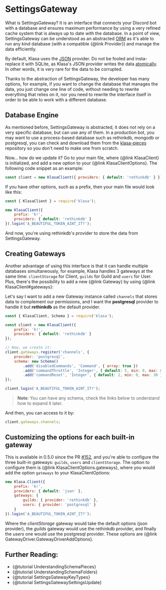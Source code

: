 # SettingsGateway

What is SettingsGateway? It is an interface that connects your Discord bot with a database and ensures maximum performance by using a very refined cache system that is always up to date with the database. In a point of view, SettingsGateway can be understood as an abstracted [ORM](https://en.wikipedia.org/wiki/Object-relational_mapping) as it's able to run any kind database (with a compatible {@link Provider}) and manage the data efficiently.

By default, Klasa uses the [JSON](https://github.com/dirigeants/klasa/blob/master/src/providers/json.js) provider. Do not be fooled and insta-replace it with SQLite, as Klasa's JSON provider writes the data [atomically](https://en.wikipedia.org/wiki/Atomicity_%28database_systems%29). In other words, it is very rare for the data to be corrupted.

Thanks to the abstraction of SettingsGateway, the developer has many options, for example, if you want to change the database that manages the data, you just change one line of code, without needing to rewrite everything that relies on it, nor you need to rewrite the interface itself in order to be able to work with a different database.

## Database Engine

As mentioned before, SettingsGateway is abstracted, it does not rely on a very specific database, but can use any of them. In a production bot, you may want to use a process-based database such as rethinkdb, mongodb or postgresql, you can check and download them from the [klasa-pieces](https://github.com/dirigeants/klasa-pieces/) repository so you don't need to make one from scratch.

Now... how do we update it? Go to your main file, where {@link KlasaClient} is initialized, and add a new option to your {@link KlasaClientOptions}. The following code snippet as an example:

```javascript
const client = new KlasaClient({ providers: { default: 'rethinkdb' } });
```

If you have other options, such as a prefix, then your main file would look like this:

```javascript
const { KlasaClient } = require('klasa');

new KlasaClient({
	prefix: 'k!',
	providers: { default: 'rethinkdb' }
}).login('A_BEAUTIFUL_TOKEN_AINT_IT?');
```

And now, you're using rethinkdb's provider to store the data from SettingsGateway.

## Creating Gateways

Another advantage of using this interface is that it can handle multiple databases simultaneously, for example, Klasa handles 3 gateways at the same time: `clientStorage` for Client, `guilds` for Guild and `users` for User. Plus, there's the possibility to add a new {@link Gateway} by using {@link KlasaClient#gateways}:

Let's say I want to add a new Gateway instance called `channels` that stores data to complement our permissions, and I want the **postgresql** provider to handle it but **rethinkdb** as the default provider.

```javascript
const { KlasaClient, Schema } = require('klasa');

const client = new KlasaClient({
	prefix: 'k!',
	providers: { default: 'rethinkdb' }
});

// Now, we create it:
client.gateways.register('channels', {
	provider: 'postgresql',
	schema: new Schema()
		.add('disabledCommands', 'Command', { array: true })
		.add('commandThrottle', 'Integer', { default: 5, min: 0, max: 60 })
		.add('commandReset', 'Integer', { default: 2, min: 0, max: 30 })
});

client.login('A_BEAUTIFUL_TOKEN_AINT_IT?');
```

> **Note**: You can have any schema, check the links below to understand how to expand it later.

And then, you can access to it by:

```javascript
client.gateways.channels;
```

## Customizing the options for each built-in gateway

This is available in 0.5.0 since the PR [#152](https://github.com/dirigeants/klasa/pull/152), and you're able to configure the three built-in gateways: `guilds`, `users` and `clientStorage`. The option to configure them is {@link KlasaClientOptions.gateways}, where you would add the option `gateways` to your KlasaClientOptions:

```javascript
new Klasa.Client({
	prefix: 'k!',
	providers: { default: 'json' },
	gateways: {
		guilds: { provider: 'rethinkdb' },
		users: { provider: 'postgresql' }
	}
}).login('A_BEAUTIFUL_TOKEN_AINT_IT?');
```

Where the *clientStorage* gateway would take the default options (json provider), the *guilds* gateway would use the rethinkdb provider, and finally the *users* one would use the postgresql provider. These options are {@link GatewayDriver.GatewayDriverAddOptions}.

## Further Reading:

- {@tutorial UnderstandingSchemaPieces}
- {@tutorial UnderstandingSchemaFolders}
- {@tutorial SettingsGatewayKeyTypes}
- {@tutorial SettingsGatewaySettingsUpdate}
